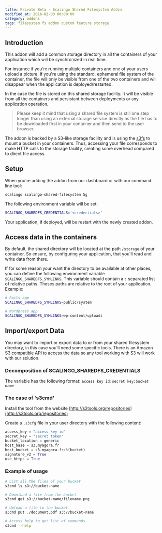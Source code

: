 ```yaml
---
title: Private Beta - Scalingo Shared Filesystem Addon
modified_at: 2016-02-03 00:00:00
category: addons
tags: filesystem fs addon custom feature storage
---
```


## Introduction

This addon will add a common storage directory in all the containers of your
application which will be synchronized in real time.

For instance if you're running multiple containers and one of your users upload
a picture, if you're using the standard, ephemeral file system of the container,
the file will only be visible from one of the two containers and will disappear
when the application is deployed/restarted.

In the case the file is stored on this shared storage facility. It will be visible
from all the containers and persistant between deployments or any application
operation.

<blockquote class="info">Please keep it mind that using a shared file system
is still one step longer than using an external storage service directly as the
file has to be downloaded first in your container and then send to the user
browser.</blockquote>

The addon is backed by a S3-like storage facility and is using the
[s3fs](https://github.com/s3fs-fuse/s3fs-fuse) to mount a bucket in your
containers. Thus, accessing your file corresponds to make HTTP calls to the
storage facility, creating some overhead compared to direct file access.

## Setup

When you're adding the addon from our dashboard or with our command line tool:

```bash
scalingo scalingo-shared-filesystem 5g
```

The following environment variable will be set:

```bash
SCALINGO_SHAREDFS_CREDENTIALS='<credentials>'
```

Your application, if deployed, will be restart with the newly created addon.

## Access data in the containers

By default, the shared directory will be located at the path `/storage` of your
container. So ensure, by configuring your application, that you'll read and
write data from there. 

If for some reason your want the directory to be available at other places, you
can define the following environment variable `SCALINGO_SHAREDFS_SYMLINKS`.
This variable should contain a `:` separated list of relative paths. Theses
paths are relative to the root of your application. Example:

```bash
# Rails app
SCALINGO_SHAREDFS_SYMLINKS=public/system

# Wordpress app
SCALINGO_SHAREDFS_SYMLINKS=wp-content/uploads
```

## Import/export Data

You may want to import or export data to or from your shared filesystem
directory, in this case you'll need some specific tools. There is an Amazon S3
compatible API to access the data so any tool working with S3 will work with
our solution.

### Decomposition of SCALINGO_SHAREDFS_CREDENTIALS

The variable has the following format: `access key id:secret key:bucket name`

### The case of 's3cmd'

Install the tool from the website [http://s3tools.org/repositories](http://s3tools.org/repositories)

Create a `.s3cfg` file in your user directory with the following content:

```python
access_key = "access key id"
secret_key = "secret token"
bucket_location = generic
host_base = s3.myagora.fr
host_bucket = s3.myagora.fr/%(bucket)
signature_v2 = True
use_https = True
```

### Example of usage

```bash
# List all the files of your bucket
s3cmd ls s3://bucket-name

# Download a file from the bucket
s3cmd get s3://bucket-name/filename.png

# Upload a file to the bucket
s3cmd put ./document.pdf s3://bucket-name

# Access help to get list of commands
s3cmd --help
```
